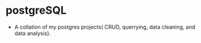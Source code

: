 # postgreSQL

* A collation of my postgres projects( CRUD, querrying, data cleaning, and data analysis).
